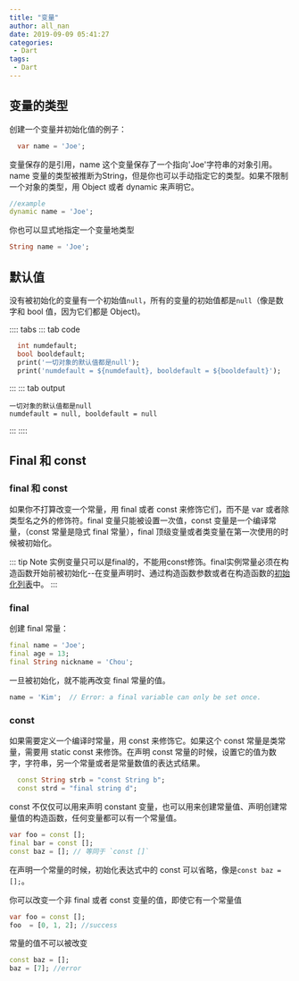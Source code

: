 ```yaml
---
title: "变量"
author: all_nan
date: 2019-09-09 05:41:27
categories: 
 - Dart
tags: 
 - Dart
---
```


## 变量的类型

创建一个变量并初始化值的例子：

```Dart
  var name = 'Joe';
```

变量保存的是引用，name 这个变量保存了一个指向'Joe'字符串的对象引用。name 变量的类型被推断为String，但是你也可以手动指定它的类型。如果不限制一个对象的类型，用 Object 或者 dynamic 来声明它。

```Dart
//example
dynamic name = 'Joe';
```

你也可以显式地指定一个变量地类型

```Dart
String name = 'Joe';
```

## 默认值

没有被初始化的变量有一个初始值`null`，所有的变量的初始值都是`null`（像是数字和 bool 值，因为它们都是 Object)。

:::: tabs
::: tab code

``` Dart
  int numdefault;
  bool booldefault;
  print('一切对象的默认值都是null');
  print('numdefault = ${numdefault}, booldefault = ${booldefault}');
```

:::
::: tab output

``` 
一切对象的默认值都是null
numdefault = null, booldefault = null
```

:::
::::

## Final 和 const

### final 和 const

如果你不打算改变一个常量，用 final 或者 const 来修饰它们，而不是 var 或者除类型名之外的修饰符。final 变量只能被设置一次值，const 变量是一个编译常量，（const 常量是隐式 final 常量），final 顶级变量或者类变量在第一次使用的时候被初始化。

::: tip Note
实例变量只可以是final的，不能用const修饰。final实例常量必须在构造函数开始前被初始化--在变量声明时、通过构造函数参数或者在构造函数的[初始化列表](./classes.md#初始化列表)中。
:::

### final

创建 final 常量：

```Dart
final name = 'Joe';
final age = 13;
final String nickname = 'Chou';
```

一旦被初始化，就不能再改变 final 常量的值。

```Dart
name = 'Kim';  // Error: a final variable can only be set once.
```

<!-- ![final常量不能改动值](../images/2019/09/10/8307d860-d373-11e9-8f86-9b3936cfc1fe.jpg) -->

### const

如果需要定义一个编译时常量，用 const 来修饰它。如果这个 const 常量是类常量，需要用 static const 来修饰。在声明 const 常量的时候，设置它的值为数字，字符串，另一个常量或者是常量数值的表达式结果。

```Dart
  const String strb = "const String b";
  const strd = "final string d";
```

const 不仅仅可以用来声明 constant 变量，也可以用来创建常量值、声明创建常量值的构造函数，任何变量都可以有一个常量值。

```Dart
var foo = const [];
final bar = const [];
const baz = []; // 等同于 `const []`
```

在声明一个常量的时候，初始化表达式中的 const 可以省略，像是`const baz = [];`。

你可以改变一个非 final 或者 const 变量的值，即使它有一个常量值

```Dart
var foo = const [];
foo  = [0, 1, 2]; //success
```

常量的值不可以被改变

```Dart
const baz = [];
baz = [7]; //error
```
